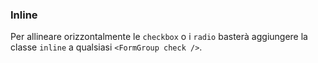 ### Inline 

Per allineare orizzontalmente le `checkbox` o i `radio` basterà aggiungere la classe `inline` a qualsiasi `<FormGroup check />`.

<!-- STORY -->